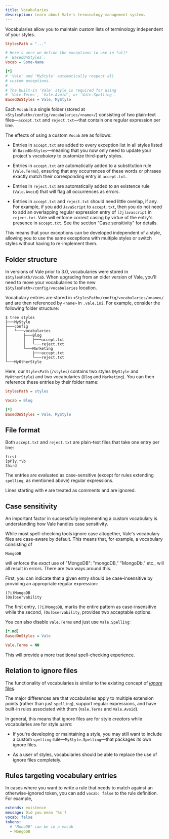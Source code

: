```yaml
---
title: Vocabularies
description: Learn about Vale's terminology management system.
---
```


<script lang="ts">
    import Alert from '$lib/components/Alert.svelte';
    import Scopes from '$lib/components/docs/Scopes.svelte';
    import CodeFormats from '$lib/components/docs/CodeFormats.svelte';
    import { Badge } from "$lib/components/ui/badge";
</script>

Vocabularies allow you to maintain custom lists of terminology independent of
your styles.

```ini
StylesPath = "..."

# Here's were we define the exceptions to use in *all*
# `BasedOnStyles`.
Vocab = Some-Name

[*]
# 'Vale' and 'MyStyle' automatically respect all
# custom exceptions.
#
# The built-in 'Vale' style is required for using
# `Vale.Terms`, `Vale.Avoid`, or `Vale.Spelling`.
BasedOnStyles = Vale, MyStyle
```

Each `Vocab` is a single folder
(stored at `<StylesPath>/config/vocabularies/<name>/`) consisting of two
plain-text files&mdash;`accept.txt` and `reject.txt`&mdash;that contain one
regular expression per line.

The effects of using a custom `Vocab` are as follows:

- Entries in `accept.txt` are added to every exception list in all styles
  listed in `BasedOnStyles`&mdash;meaning that you now only need to update your
  project's _vocabulary_ to customize third-party styles.

- Entries in `accept.txt` are automatically added to a substitution rule
  (`Vale.Terms`), ensuring that any occurrences of these words or phrases
  exactly match their corresponding entry in `accept.txt`.

- Entries in `reject.txt` are automatically added to an existence rule
  (`Vale.Avoid`) that will flag all occurrences as errors.

- Entries in `accept.txt` and `reject.txt` should need little overlap, if any.
  For example, if you add `JavaScript` to `accept.txt`, then you do not need
  to add an overlapping regular expression entry of `[Jj]avascript` in
  `reject.txt`. Vale will enforce correct casing by virtue of the entry's
  presence in `accept.txt`. See the section "Case sensitivity" for details.

This means that your exceptions can be developed independent of a style,
allowing you to use the same exceptions with multiple styles or switch styles
without having to re-implement them.

## Folder structure

<Alert>
In versions of Vale prior to 3.0, vocabularies were stored in
<code>$StylesPath/Vocab</code>. When upgrading from an older version of Vale,
you'll need  to move your vocabularies to the new
<code>$StylesPath>/config/vocabularies</code> location.
</Alert>

Vocabulary entries are stored in `<StylesPath>/config/vocabularies/<name>/` and
are then referenced by `<name>` in `.vale.ini`. For example, consider the
following folder structure:

```console
$ tree styles
├───MyStyle
├───config
│   └───vocabularies
│       ├───Blog
│       │   ├───accept.txt
│       │   └───reject.txt
│       └───Marketing
│           ├───accept.txt
│           └───reject.txt
└───MyOtherStyle
```

Here, our `StylesPath` (`/styles`) contains two styles (`MyStyle` and
`MyOtherStyle`) and two vocabularies (`Blog` and `Marketing`). You can then
reference these entries by their folder name:

```ini
StylesPath = styles

Vocab = Blog

[*]
BasedOnStyles = Vale, MyStyle
```

## File format

Both `accept.txt` and `reject.txt` are plain-text files that take one
entry per line:

```regex
first
[pP]y.*\b
third
```

The entries are evaluated as case-sensitive (except for rules
extending `spelling`, as mentioned above) regular expressions.

Lines starting with `#` are treated as comments and are ignored.

## Case sensitivity

An important factor in successfully implementing a custom vocabulary is
understanding how Vale handles case sensitivity.

While most spell-checking tools ignore case altogether, Vale's vocabulary files
are case-aware by default. This means that, for example, a vocabulary
consisting of

```regex
MongoDB
```

will enforce the _exact_ use of "MongoDB": "mongoDB," "MongoDb," etc., will all
result in errors. There are two ways around this.

First, you can indicate that a given entry should be case-insensitive by
providing an appropriate regular expression:

```regex
(?i)MongoDB
[Oo]bservability
```

The first entry, `(?i)MongoDB`, marks the entire pattern as case-insensitive while
the second, `[Oo]bservability`, provides two acceptable options.

You can also disable `Vale.Terms` and just use `Vale.Spelling`:

```ini
[*.md]
BasedOnStyles = Vale

Vale.Terms = NO
```

This will provide a more traditional spell-checking experience.

## Relation to ignore files

The functionality of vocabularies is similar to the existing concept of
[_ignore_ files](/docs/).

The major differences are that vocabularies apply to multiple extension points
(rather than just `spelling`), support regular expressions, and have built-in
rules associated with them (`Vale.Terms` and `Vale.Avoid`).

In general, this means that ignore files are for style _creators_ while
vocabularies are for style _users_:

- If you're developing or maintaining a style, you may still want to include a
  custom `spelling` rule&mdash;`MyStyle.Spelling`&mdash;that packages its own
  ignore files.

- As a user of styles, vocabularies should be able to replace the use of ignore
  files completely.

## Rules targeting vocabulary entries

In cases where you want to write a rule that needs to match against an
otherwise-ignored token, you can add `vocab: false` to the rule definition.
For example,

```yaml
extends: existence
message: Did you mean '%s'?
vocab: false
tokens:
  # "MonoDB" can be in a vocab
  - MongoDB
```
